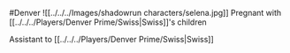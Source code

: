 #Denver 
![[../../../Images/shadowrun characters/selena.jpg]]
Pregnant with [[../../../Players/Denver Prime/Swiss|Swiss]]'s children

Assistant to [[../../../Players/Denver Prime/Swiss|Swiss]]